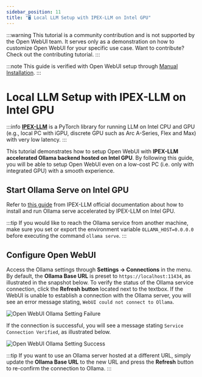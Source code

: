 ```yaml
---
sidebar_position: 11
title: "🖥️ Local LLM Setup with IPEX-LLM on Intel GPU"
---
```


:::warning
This tutorial is a community contribution and is not supported by the Open WebUI team. It serves only as a demonstration on how to customize Open WebUI for your specific use case. Want to contribute? Check out the contributing tutorial.
:::

:::note
This guide is verified with Open WebUI setup through [Manual Installation](/getting-started/index.md).
:::

# Local LLM Setup with IPEX-LLM on Intel GPU

:::info
[**IPEX-LLM**](https://github.com/intel-analytics/ipex-llm) is a PyTorch library for running LLM on Intel CPU and GPU (e.g., local PC with iGPU, discrete GPU such as Arc A-Series, Flex and Max) with very low latency.
:::

This tutorial demonstrates how to setup Open WebUI with **IPEX-LLM accelerated Ollama backend hosted on Intel GPU**. By following this guide, you will be able to setup Open WebUI even on a low-cost PC (i.e. only with integrated GPU) with a smooth experience.

## Start Ollama Serve on Intel GPU

Refer to [this guide](https://ipex-llm.readthedocs.io/en/latest/doc/LLM/Quickstart/ollama_quickstart.html) from IPEX-LLM official documentation about how to install and run Ollama serve accelerated by IPEX-LLM on Intel GPU.

:::tip
If you would like to reach the Ollama service from another machine, make sure you set or export the environment variable `OLLAMA_HOST=0.0.0.0` before executing the command `ollama serve`.
:::

## Configure Open WebUI

Access the Ollama settings through **Settings -> Connections** in the menu. By default, the **Ollama Base URL** is preset to `https://localhost:11434`, as illustrated in the snapshot below. To verify the status of the Ollama service connection, click the **Refresh button** located next to the textbox. If the WebUI is unable to establish a connection with the Ollama server, you will see an error message stating, `WebUI could not connect to Ollama`.

![Open WebUI Ollama Setting Failure](https://llm-assets.readthedocs.io/en/latest/_images/open_webui_settings_0.png)

If the connection is successful, you will see a message stating `Service Connection Verified`, as illustrated below.

![Open WebUI Ollama Setting Success](https://llm-assets.readthedocs.io/en/latest/_images/open_webui_settings.png)

:::tip
If you want to use an Ollama server hosted at a different URL, simply update the **Ollama Base URL** to the new URL and press the **Refresh** button to re-confirm the connection to Ollama.
:::
